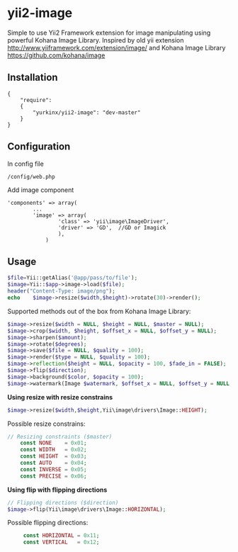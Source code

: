 yii2-image
==========

Simple to use Yii2 Framework extension for image manipulating using powerful Kohana Image Library.  Inspired by old yii extension 
http://www.yiiframework.com/extension/image/ and Kohana Image Library https://github.com/kohana/image

Installation
------------
```code
{
	"require": 
	{
  		"yurkinx/yii2-image": "dev-master"
	}
}
```
Configuration
-------------
In config file
```code
/config/web.php
```
Add image component
```code
'components' => array(
        ...
        'image' => array(
        	 	'class' => 'yii\image\ImageDriver',
        		'driver' => 'GD',  //GD or Imagick
        		),
		    )
```
Usage
-----
```php
$file=Yii::getAlias('@app/pass/to/file'); 
$image=Yii::$app->image->load($file);
header("Content-Type: image/png");
echo 	$image->resize($width,$height)->rotate(30)->render();
```

Supported methods out of the box from Kohana Image Library:
```php
$image->resize($width = NULL, $height = NULL, $master = NULL);
$image->crop($width, $height, $offset_x = NULL, $offset_y = NULL);
$image->sharpen($amount);
$image->rotate($degrees);
$image->save($file = NULL, $quality = 100);
$image->render($type = NULL, $quality = 100);
$image->reflection($height = NULL, $opacity = 100, $fade_in = FALSE);
$image->flip($direction);
$image->background($color, $opacity = 100);
$image->watermark(Image $watermark, $offset_x = NULL, $offset_y = NULL, $opacity = 100);
```
**Using resize with resize constrains**
```php
$image->resize($width,$height,Yii\image\drivers\Image::HEIGHT);
```
Possible resize constrains:
```php
// Resizing constraints ($master)
    const NONE    = 0x01;
    const WIDTH   = 0x02;
    const HEIGHT  = 0x03;
    const AUTO    = 0x04;
    const INVERSE = 0x05;
    const PRECISE = 0x06;
```
**Using flip with flipping directions**
```php
// Flipping directions ($direction)
$image->flip(Yii\image\drivers\Image::HORIZONTAL);
```
Possible flipping directions:
```php
     const HORIZONTAL = 0x11;
     const VERTICAL   = 0x12;
```

